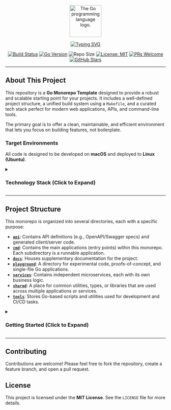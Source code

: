 <p align="center">
  <img src="https://upload.wikimedia.org/wikipedia/commons/thumb/0/05/Go_Logo_Blue.svg/1920px-Go_Logo_Blue.svg.png" alt="The Go programming language logo." width="100"/>
</p>

<p align="center">
  <a href="https://github.com/dunamismax/go-monorepo-template">
    <img src="https://readme-typing-svg.herokuapp.com?font=Fira+Code&size=24&pause=1000&color=00ADD8&center=true&vCenter=true&width=550&lines=Go+Monorepo+Template;A+Solid+Foundation+for+Your+Next+Project;Scalable.++Maintainable.++Efficient." alt="Typing SVG" />
  </a>
</p>

<p align="center">
  <a href="https://github.com/dunamismax/go-monorepo-template/actions/workflows/makefile.yml"><img src="https://github.com/dunamismax/go-monorepo-template/actions/workflows/makefile.yml/badge.svg" alt="Build Status"></a>
  <a href="https://go.dev/"><img src="https://img.shields.io/badge/Go-1.22+-00ADD8.svg" alt="Go Version"></a>
  <img src="https://img.shields.io/github/repo-size/dunamismax/go-monorepo-template" alt="Repo Size">
  <a href="https://github.com/dunamismax/go-monorepo-template/blob/main/LICENSE"><img src="https://img.shields.io/badge/License-MIT-yellow.svg" alt="License: MIT"></a>
  <a href="https://github.com/dunamismax/go-monorepo-template/pulls"><img src="https://img.shields.io/badge/PRs-welcome-brightgreen.svg" alt="PRs Welcome"></a>
  <a href="https://github.com/dunamismax/go-monorepo-template/stargazers"><img src="https://img.shields.io/github/stars/dunamismax/go-monorepo-template" alt="GitHub Stars"></a>
</p>

---

## About This Project

This repository is a **Go Monorepo Template** designed to provide a robust and scalable starting point for your projects. It includes a well-defined project structure, a unified build system using a `Makefile`, and a curated tech stack perfect for modern web applications, APIs, and command-line tools.

The primary goal is to offer a clean, maintainable, and efficient environment that lets you focus on building features, not boilerplate.

### Target Environments

All code is designed to be developed on **macOS** and deployed to **Linux (Ubuntu)**.

<details>
<summary><h3>Technology Stack (Click to Expand)</h3></summary>

The technology stack for this template is carefully curated to build high-performance, self-contained Go web applications. The philosophy is to lean heavily on Go's robust standard library, supplementing it only where necessary with a minimal set of highly-regarded libraries. This approach ensures a high-quality development experience and results in a performant, minimal-dependency application that is simple to deploy and maintain.

---

#### **Core Application & CLI**

- **Language:** [**Go**](https://go.dev/doc/) (v1.22+)
  - A statically typed, compiled language known for performance, concurrency, and single-binary deployments.
- **Web Router:** [**`net/http`**](https://pkg.go.dev/net/http/)
  - Go's standard library HTTP server and router for handling web requests.
- **CLI Framework:** [**`flag`**](https://pkg.go.dev/flag/)
  - Go's standard library package for parsing command-line flags.
- **Database ORM:** [**GORM**](https://gorm.io/docs/)
  - A developer-friendly ORM for database interactions like CRUD, queries, and schema management.
- **Database Access:** [**`database/sql`**](https://pkg.go.dev/database/sql/)
  - The standard library's generic SQL interface, providing a stable base for database drivers.
- **Database Driver (PostgreSQL):** [**`lib/pq`**](https://pkg.go.dev/github.com/lib/pq)
  - A popular and stable PostgreSQL driver for Go that works with `database/sql`.
- **Database Migrations:** [**`golang-migrate/migrate`**](https://pkg.go.dev/github.com/golang-migrate/migrate/v4)
  - A dedicated tool that manages database schema changes using versioned SQL files, runnable as a CLI or a library for robust version control.

#### **Developer Experience & Tooling**

- **Package & Environment Management:** [**Go Modules & Toolchain**](https://go.dev/doc/tool/)
  - Native Go tooling for managing dependencies, builds, and tests.
- **Linter & Formatter:** [**`go fmt`**](https://pkg.go.dev/cmd/gofmt/) & [**`go vet`**](https://pkg.go.dev/cmd/vet/)
  - `go fmt` ensures consistent code style; `go vet` finds potential bugs.
- **Configuration:** [**Viper**](https://pkg.go.dev/github.com/spf13/viper)
  - A complete configuration solution handling various formats (JSON, TOML, YAML), environment variables, and remote config systems.
- **Live Reloading:** [**Air**](https://github.com/air-verse/air)
  - A command-line tool that automatically rebuilds and restarts the app on file changes.

#### **Frontend & User Experience**

- **Client-Side Interactivity:** [**htmx**](https://htmx.org/docs/) (v2.0.0)
  - A small JavaScript library enabling modern AJAX and partial page updates directly in HTML.
- **Templating:** [**`html/template`**](https://pkg.go.dev/html/template/)
  - Go's standard library for secure, server-side HTML rendering with automatic XSS protection.
- **Go/htmx Integration:** **Standard Handlers**
  - Standard Go HTTP handlers render full pages or partial HTML fragments for htmx.
- **Forms & Validation:** **Manual Struct Population & Methods**
  - Form data is manually parsed and validated using methods on Go structs.
- **Client-Side Validation:** [**HTML5 Validation**](https://developer.mozilla.org/en-US/docs/Learn/Forms/Form_validation#using_built-in_form_validation)
  - Uses built-in browser validation for instant feedback on user input.

#### **Authentication**

- **Core Authentication:** [**`golang.org/x/crypto/bcrypt`**](https://pkg.go.dev/golang.org/x/crypto/bcrypt) & [**`crypto`**](https://pkg.go.dev/crypto/) Packages
  - Uses `bcrypt` for secure password hashing and standard crypto packages for session management (e.g., JWTs).

#### **Deployment & Production**

- **Web Server / Reverse Proxy:** [**Caddy**](https://caddyserver.com/docs/) (v2)
  - A modern web server and reverse proxy with automatic HTTPS.
- **Asset Management:** [**`embed`**](https://pkg.go.dev/embed/)
  - Go's standard library package to bundle static assets (CSS, JS, images) into the application binary.

</details>

---

## Project Structure

This monorepo is organized into several directories, each with a specific purpose:

- **[`api`](./api)**: Contains API definitions (e.g., OpenAPI/Swagger specs) and generated client/server code.
- **[`cmd`](./cmd)**: Contains the main applications (entry points) within this monorepo. Each subdirectory is a runnable application.
- **[`docs`](./docs)**: Houses supplementary documentation for the project.
- **[`playground`](./playground)**: A directory for experimental code, proofs-of-concept, and single-file Go applications.
- **[`services`](./services)**: Contains independent microservices, each with its own business logic.
- **[`shared`](./shared)**: A place for common utilities, types, or libraries that are used across multiple applications or services.
- **[`tools`](./tools)**: Stores Go-based scripts and utilities used for development and CI/CD tasks.

<details>

<summary><h3>Getting Started (Click to Expand)</h3></summary>

#### 1. Prerequisites

- **Go 1.22+**
- **Docker** & **Docker Compose**
- **A running PostgreSQL instance** (can be easily started with Docker)

#### 2. Clone the Repository

First, **fork** this repository to your own GitHub account. Then, clone your fork to your local machine, replacing `<Your-GitHub-Username>` with your actual username.

```bash
git clone https://github.com/<Your-GitHub-Username>/go-monorepo-template.git
cd go-monorepo-template
```

#### 3. Customize for Your Use

This template is configured with the module path `github.com/dunamismax/go-monorepo-template`. To make it your own, you must replace this path with your own.

**Option 1: Use the Automated Script (Recommended)**

This repository includes a tool to automate the process. It will prompt you for your GitHub username and replace all instances of `dunamismax` accordingly.

```bash
make change-username
```

**Option 2: Manual Search and Replace**

Use the search and replace feature in your code editor (like VS Code) to find all instances of `dunamismax` and replace them with your GitHub username.

#### 4. Set Up Environment

Copy the example environment file and update it with your database connection string.

```bash
# Copy the example environment file
cp .env.example .env
```

Now, open `.env` and configure your `DATABASE_URL`.

#### 5. Running a Project

You can run applications using the provided `Makefile` or `Docker Compose`. For a full list of commands, run `make help`.

**Using Make**

The `APP` variable specifies which application to run.

```bash
# Run the demo-http-server (default)
make run

# Run the demo-user-service
make run APP=demo-user-service

# Run the demo-cli-tool with the "hello" command
make run APP=demo-cli-tool ARGS="hello --name World"
```

For live reloading during development:

```bash
# Live-reload the demo-http-server
make run/live APP=demo-http-server
```

**Using Docker Compose**

You can also run the `demo-http-server` and a PostgreSQL database using Docker Compose:

```bash
docker-compose up --build
```

</details>

---

## Contributing

Contributions are welcome! Please feel free to fork the repository, create a feature branch, and open a pull request.

## License

This project is licensed under the **MIT License**. See the `LICENSE` file for more details.
